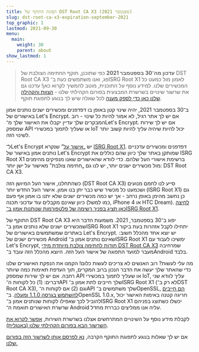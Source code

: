 ```yaml
---
title: תפוגת התוקף של DST Root CA X3 (ספטמבר 2021)
slug: dst-root-ca-x3-expiration-september-2021
top_graphic: 1
lastmod: 2021-09-30
menu:
  main:
    weight: 30
    parent: about
show_lastmod: 1
---
```


> **עדכון מה־30 בספטמבר 2021** כפי שתוכנן, תוקף החתימה הצולבת של DST Root CA X3 פג, ואנו משתמשים כעת ב־ISRG Root X1 לאמון מול כמעט כל המכשירים שלנו. למידע נוסף על התוכנית, מוטב להמשיך לקרוא כאן! עדכנו גם את שרשור שינויים בשרשרת המבצעית בפורום הקהילתי שלנו - [הצוות והקהילה שלנו כאן כדי לספק מענה](https://community.letsencrypt.org/t/production-chain-changes/150739/4) לכל שאלה שיש לך בנוגע לתפוגת תוקף.

ב־30 בספטמבר 2021, יהיה שינוי קטן באופן בו דפדפנים ומכשירים ישנים נותנים אמון באישורים של Let's Encrypt. אם יש לך אתר רגיל, לא אמור להיות כל שינוי - רוב המבקרים שלך עדיין יקבלו את האישור שלך מ־Let's Encrypt. אם יש לך שירות שמספק API או שעליך לתמוך במכשירי IoT יכול להיות שיהיה עליך להיות קשוב יותר לשינוי הזה.

ל־Let's Encrypt יש „[אישור על][]” שנקרא [ISRG Root X1][]. דפדפנים ומכשירים עדכניים נותנים אמון באישור של Let's Encrypt שמותקן באתר שלך כיוון שהם כוללים את ISRG Root X1 ברשימת אישורי העל שלהם. כדי לוודא שהאישורים שאנו מנפיקים מהימנים מול מכשירים ישנים יותר, יש לנו גם „חתימה צולבת” מאישור על ישן יותר: DST Root CA X3.

כשהתחלנו, אישור העל המיושן הזה (DST Root CA X3) סייע לנו לחמם מנועים ושכמעט כל מכשיר שיש כבר יתן בנו אמון. אישור העל החדש יותר (ISRG Root X1) גם כן נחשב מהימן באופן נרחב - אך יש כמה מכשירים ישנים שלא יתנו בו אמון אף פעם כיוון שאינם מקבלים עוד עדכוני תכנה (כמו למשל, iPhone 4 או HTC Dream). [לחיצה כאן תציג בפניך רשימה של פלטפורמות שנותנות אמון ב־ISRG Root X1][compatibility].

התוקף של DST Root CA X3 יפוג ב־30 בספטמבר, 2021. משמעות הדבר היא שמכשירים ישנים שלא נותנים אמון ב־ISRG Root X1 יתחילו לקבל אזהרות בעת ביקור באתרים שמשתמשים באישורים של Let's Encrypt. יש יוצא אחד מהכלל חשוב: מכשירים ישנים של Android שאינם נותנים אמון ב־ISRG Root X1 ימשיכו לעבוד עם Let's Encrypt, [תודות לחתימה צולבת מיוחדת מידי DST Root CA X3][cross-sign] שמרחיבה מעבר למועד התפוגה של אישור העל הזה. היוצא מהכלל הזה עובד ב־Android בלבד.

מה עלי לעשות? רוב האנשים לא צריכים לעשות כלום! הקמנו את הנפקת האישורים שלנו כדי שהאתר שלך יעשה את הדבר הנכון ברוב המקרים, תוך העדפת תאימות כמה שיותר רחבה. אם יש לך שירות שמספק API או שעליך לתמוך במכשירי IoT, עליך לוודא שני דברים: (1) כל לקוחות ה־API שלך חייבים לתת אמון ב־ISRG Root X1 (לא רק ב־DST Root CA X3), וגם (2) אם לקוחות ה־API שלך משתמשים ב־OpenSSL, [הם חייבים להשתמש בגרסה 1.1.0 ומעלה][openssl]. ב־OpenSSL 1.0.x, חריגה קטנה באימות האישור יכול להוביל לכך שאפילו לקוחות שנותנים אמון ב־ISRG Root X1 יכשלו כשתוצג בפניהם שרשרת האישורים תואמת ה־ Android עליה אנו ממליצים כבררת מחדל.

לקבלת מידע נוסף על השינויים המתרחשים אצלנו בשרשרת השירות, [אפשר לקרוא את השרשור הבא בפורום הקהילתי שלנו (באנגלית)][production].

אם יש לך שאלות בנוגע לתפוגת התוקף הקרבה, [נא לפרסם אותן לשרשור הזה בפורום שלנו.][forum]

[אישור על]: /docs/glossary/#def-root
[ISRG Root X1]: /certificates/
[cross-sign]: /2020/12/21/extending-android-compatibility.html
[openssl]: https://community.letsencrypt.org/t/openssl-client-compatibility-changes-for-let-s-encrypt-certificates/143816
[forum]: https://community.letsencrypt.org/t/help-thread-for-dst-root-ca-x3-expiration-september-2021/149190
[compatibility]: /docs/cert-compat/
[production]: https://community.letsencrypt.org/t/production-chain-changes/150739
